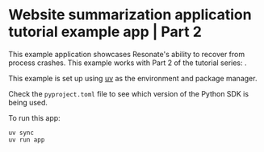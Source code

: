 # Website summarization application tutorial example app | Part 2

This example application showcases Resonate's ability to recover from process crashes. This example works with Part 2 of the tutorial series: []().

This example is set up using [uv](https://docs.astral.sh/uv/) as the environment and package manager.

Check the `pyproject.toml` file to see which version of the Python SDK is being used.

To run this app:

```shell
uv sync
uv run app
```
